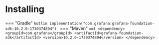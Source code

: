 # Installing

=== "Gradle"
    ```kotlin
    implementation("com.grafana:grafana-foundation-sdk:10.2.0-1730374894")
    ```
=== "Maven"
    ```xml
    <dependency>
        <groupId>com.grafana</groupId>
        <artifactId>grafana-foundation-sdk</artifactId>
        <version>10.2.0-1730374894</version>
    </dependency>
    ```
